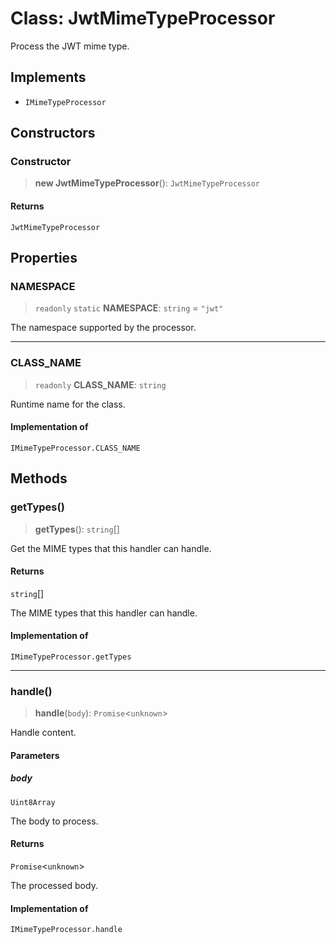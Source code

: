 # Class: JwtMimeTypeProcessor

Process the JWT mime type.

## Implements

- `IMimeTypeProcessor`

## Constructors

### Constructor

> **new JwtMimeTypeProcessor**(): `JwtMimeTypeProcessor`

#### Returns

`JwtMimeTypeProcessor`

## Properties

### NAMESPACE

> `readonly` `static` **NAMESPACE**: `string` = `"jwt"`

The namespace supported by the processor.

***

### CLASS\_NAME

> `readonly` **CLASS\_NAME**: `string`

Runtime name for the class.

#### Implementation of

`IMimeTypeProcessor.CLASS_NAME`

## Methods

### getTypes()

> **getTypes**(): `string`[]

Get the MIME types that this handler can handle.

#### Returns

`string`[]

The MIME types that this handler can handle.

#### Implementation of

`IMimeTypeProcessor.getTypes`

***

### handle()

> **handle**(`body`): `Promise`\<`unknown`\>

Handle content.

#### Parameters

##### body

`Uint8Array`

The body to process.

#### Returns

`Promise`\<`unknown`\>

The processed body.

#### Implementation of

`IMimeTypeProcessor.handle`
